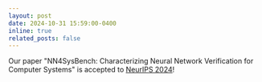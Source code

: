 ```yaml
---
layout: post
date: 2024-10-31 15:59:00-0400
inline: true
related_posts: false
---
```


Our paper "NN4SysBench: Characterizing Neural Network Verification for Computer Systems" is accepted to [NeurIPS 2024](https://nips.cc/virtual/2024/poster/97516)!
